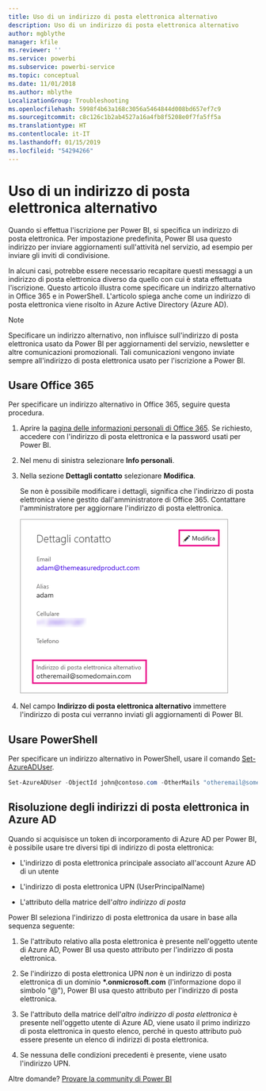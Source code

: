 ```yaml
---
title: Uso di un indirizzo di posta elettronica alternativo
description: Uso di un indirizzo di posta elettronica alternativo
author: mgblythe
manager: kfile
ms.reviewer: ''
ms.service: powerbi
ms.subservice: powerbi-service
ms.topic: conceptual
ms.date: 11/01/2018
ms.author: mblythe
LocalizationGroup: Troubleshooting
ms.openlocfilehash: 5998f4b63a168c3056a5464844d008bd657ef7c9
ms.sourcegitcommit: c8c126c1b2ab4527a16a4fb8f5208e0f7fa5ff5a
ms.translationtype: HT
ms.contentlocale: it-IT
ms.lasthandoff: 01/15/2019
ms.locfileid: "54294266"
---
```

# <a name="using-an-alternate-email-address"></a>Uso di un indirizzo di posta elettronica alternativo

Quando si effettua l'iscrizione per Power BI, si specifica un indirizzo di posta elettronica. Per impostazione predefinita, Power BI usa questo indirizzo per inviare aggiornamenti sull'attività nel servizio, ad esempio per inviare gli inviti di condivisione.

In alcuni casi, potrebbe essere necessario recapitare questi messaggi a un indirizzo di posta elettronica diverso da quello con cui è stata effettuata l'iscrizione. Questo articolo illustra come specificare un indirizzo alternativo in Office 365 e in PowerShell. L'articolo spiega anche come un indirizzo di posta elettronica viene risolto in Azure Active Directory (Azure AD).

> [!NOTE]
> Specificare un indirizzo alternativo, non influisce sull'indirizzo di posta elettronica usato da Power BI per aggiornamenti del servizio, newsletter e altre comunicazioni promozionali.  Tali comunicazioni vengono inviate sempre all'indirizzo di posta elettronica usato per l'iscrizione a Power BI.

## <a name="use-office-365"></a>Usare Office 365

Per specificare un indirizzo alternativo in Office 365, seguire questa procedura.

1. Aprire la [pagina delle informazioni personali di Office 365](https://portal.office.com/account/#personalinfo). Se richiesto, accedere con l'indirizzo di posta elettronica e la password usati per Power BI.

1. Nel menu di sinistra selezionare **Info personali**.

1. Nella sezione **Dettagli contatto** selezionare **Modifica**.

    Se non è possibile modificare i dettagli, significa che l'indirizzo di posta elettronica viene gestito dall'amministratore di Office 365. Contattare l'amministratore per aggiornare l'indirizzo di posta elettronica.

    ![Dettagli contatto](media/service-admin-alternate-email-address-for-power-bi/contact-details.png)

1. Nel campo **Indirizzo di posta elettronica alternativo** immettere l'indirizzo di posta cui verranno inviati gli aggiornamenti di Power BI.

## <a name="use-powershell"></a>Usare PowerShell

Per specificare un indirizzo alternativo in PowerShell, usare il comando [Set-AzureADUser](/powershell/module/azuread/set-azureaduser/).

```powershell
Set-AzureADUser -ObjectId john@contoso.com -OtherMails "otheremail@somedomain.com"
```

## <a name="email-address-resolution-in-azure-ad"></a>Risoluzione degli indirizzi di posta elettronica in Azure AD

Quando si acquisisce un token di incorporamento di Azure AD per Power BI, è possibile usare tre diversi tipi di indirizzo di posta elettronica:

* L'indirizzo di posta elettronica principale associato all'account Azure AD di un utente

* L'indirizzo di posta elettronica UPN (UserPrincipalName)

* L'attributo della matrice dell'*altro indirizzo di posta*

Power BI seleziona l'indirizzo di posta elettronica da usare in base alla sequenza seguente:

1. Se l'attributo relativo alla posta elettronica è presente nell'oggetto utente di Azure AD, Power BI usa questo attributo per l'indirizzo di posta elettronica.

1. Se l'indirizzo di posta elettronica UPN *non* è un indirizzo di posta elettronica di un dominio **\*.onmicrosoft.com** (l'informazione dopo il simbolo "\@"), Power BI usa questo attributo per l'indirizzo di posta elettronica.

1. Se l'attributo della matrice dell'*altro indirizzo di posta elettronica* è presente nell'oggetto utente di Azure AD, viene usato il primo indirizzo di posta elettronica in questo elenco, perché in questo attributo può essere presente un elenco di indirizzi di posta elettronica.

1. Se nessuna delle condizioni precedenti è presente, viene usato l'indirizzo UPN.

Altre domande? [Provare la community di Power BI](http://community.powerbi.com/)

